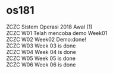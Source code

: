 # os181
ZCZC Sistem Operasi 2018 Awal (1) <br />
ZCZC W01 Telah mencoba demo Week01 <br />
ZCZC W02 Week02 Demo:done! <br />
ZCZC W03 Week 03 is done <br />
ZCZC W04 Week 04 is done <br />
ZCZC W05 Week 05 is done <br />
ZCZC W06 Week 06 is done <br />
